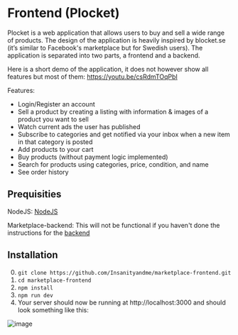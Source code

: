 # Frontend (Plocket)

Plocket is a web application that allows users to buy and sell a wide range of products. The design of the application is heavily inspired by blocket.se (it’s similar to Facebook's marketplace but for Swedish users). The application is separated into two parts, a frontend and a backend.

Here is a short demo of the application, it does not however show all features but most of them: https://youtu.be/csRdmTOqPbI

Features:

- Login/Register an account
- Sell a product by creating a listing with information & images of a product you want to sell
- Watch current ads the user has published
- Subscribe to categories and get notified via your inbox when a new item in that category is posted
- Add products to your cart
- Buy products (without payment logic implemented)
- Search for products using categories, price, condition, and name
- See order history

## Prequisities

NodeJS: [NodeJS](https://nodejs.org/en)

Marketplace-backend: This will not be functional if you haven't done the instructions for the [backend](https://github.com/Insanityandme/marketplace)

## Installation

0. `git clone https://github.com/Insanityandme/marketplace-frontend.git`
1. `cd marketplace-frontend`
2. `npm install`
3. `npm run dev`
4. Your server should now be running at http://localhost:3000 and should look something like this:

![image](https://github.com/Insanityandme/marketplace-frontend/assets/1380257/2db7ab0d-73af-412e-8076-05b77a93b782)
